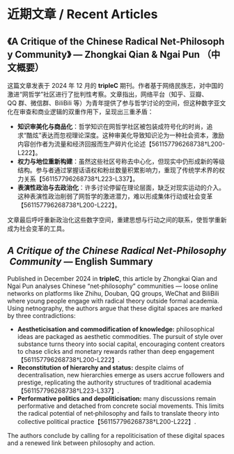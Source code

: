 # 近期文章 / Recent Articles

## 《A Critique of the Chinese Radical Net‑Philosophy Community》 — Zhongkai Qian & Ngai Pun （中文概要）

这篇文章发表于 2024 年 12 月的 **tripleC** 期刊。作者基于网络民族志，对中国的激进“网哲学”社区进行了批判性考察。文章指出，网络平台（知乎、豆瓣、QQ 群、微信群、BiliBili 等）为青年提供了参与哲学讨论的空间，但这种数字亚文化在审查和商业逻辑的双重作用下，呈现出三重矛盾：

* **知识审美化与商品化**：哲学知识在网哲学社区被包装成符号化的时尚，追求“酷炫”表达而忽视理论深度。这种审美化导致知识沦为一种社会资本，激励内容创作者为流量和经济回报而生产碎片化论述【561157796268738†L200-L222】。
* **权力与地位重新构建**：虽然这些社区号称去中心化，但现实中仍形成新的等级结构。参与者通过掌握话语权和粉丝数量积累影响力，重现了传统学术界的权力关系【561157796268738†L223-L337】。
* **表演性政治与去政治化**：许多讨论停留在理论层面，缺乏对现实运动的介入。这种表演性政治削弱了网哲学的激进潜力，难以形成集体行动或社会变革【561157796268738†L200-L222】。

文章最后呼吁重新政治化这些数字空间，重建思想与行动之间的联系，使哲学重新成为社会变革的工具。

## *A Critique of the Chinese Radical Net‑Philosophy Community* — English Summary

Published in December 2024 in **tripleC**, this article by Zhongkai Qian and Ngai Pun analyses Chinese “net‑philosophy” communities — loose online networks on platforms like Zhihu, Douban, QQ groups, WeChat and BiliBili where young people engage with radical theory outside formal academia.  Using netnography, the authors argue that these digital spaces are marked by three contradictions:

* **Aestheticisation and commodification of knowledge:** philosophical ideas are packaged as aesthetic commodities. The pursuit of style over substance turns theory into social capital, encouraging content creators to chase clicks and monetary rewards rather than deep engagement【561157796268738†L200-L222】.
* **Reconstitution of hierarchy and status:** despite claims of decentralisation, new hierarchies emerge as users accrue followers and prestige, replicating the authority structures of traditional academia【561157796268738†L223-L337】.
* **Performative politics and depoliticisation:** many discussions remain performative and detached from concrete social movements. This limits the radical potential of net‑philosophy and fails to translate theory into collective political practice【561157796268738†L200-L222】.

The authors conclude by calling for a repoliticisation of these digital spaces and a renewed link between philosophy and action.
